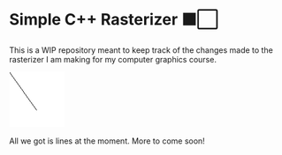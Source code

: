 # Simple C++ Rasterizer ⬛️⬜️

This is a WIP repository meant to keep track of the changes made to the rasterizer I am making for my computer graphics course.

![Line](first.png)

All we got is lines at the moment. More to come soon!
